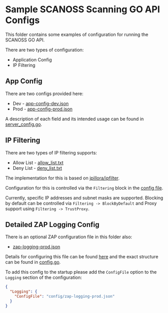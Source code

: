 # Sample SCANOSS Scanning GO API Configs
This folder contains some examples of configuration for running the SCANOSS GO API.

There are two types of configuration:
* Application Config
* IP Filtering

## App Config
There are two configs provided here:
* Dev - [app-config-dev.json](app-config-dev.json)
* Prod - [app-config-prod.json](app-config-prod.json)

A description of each field and its intended usage can be found in [server_config.go](../pkg/config/server_config.go).

## IP Filtering
There are two types of IP filtering supports:
* Allow List - [allow_list.txt](allow_list.txt)
* Deny List - [deny_list.txt](deny_list.txt)

The implementation for this is based on [jpillora/ipfilter](https://github.com/jpillora/ipfilter).

Configuration for this is controlled via the `Filtering` block in the [config file](app-config-prod.json).

Currently, specific IP addresses and subnet masks are supported. Blocking by default can be controlled via `Filtering -> BlockByDefault` and Proxy support using `Filtering -> TrustProxy`.

## Detailed ZAP Logging Config
There is an optional ZAP configuration file in this folder also:
* [zap-logging-prod.json](zap-logging-prod.json)

Details for configuring this file can be found [here](https://pkg.go.dev/go.uber.org/zap) and the exact structure can be found in [config.go](https://github.com/uber-go/zap/blob/master/config.go).

To add this config to the startup please add the `ConfigFile` option to the `Logging` section of the configuration:
```json
{
  "Logging": {
    "ConfigFile": "config/zap-logging-prod.json"
  }
}
```
